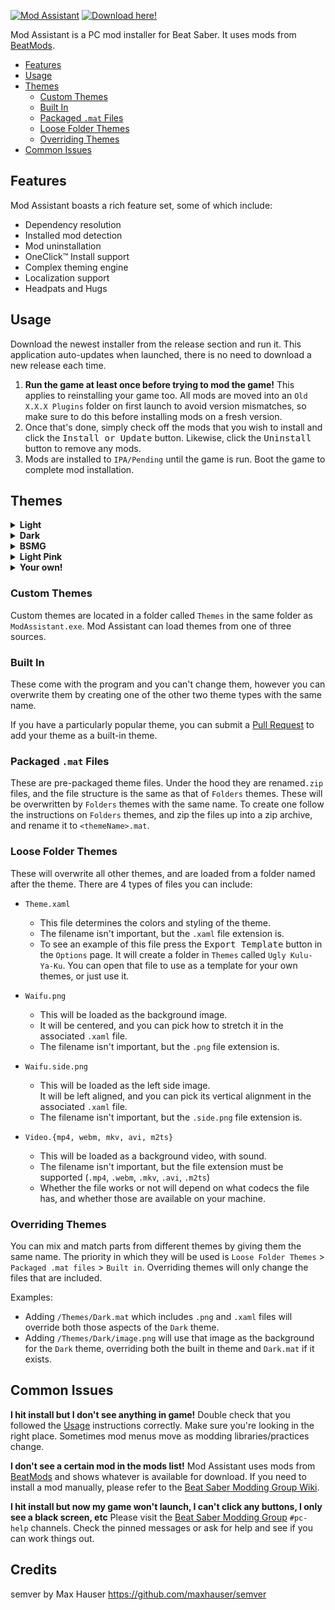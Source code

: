 [![Mod Assistant](https://github.com/bsmg/ModAssistant/assets/27714637/e4c206b2-a890-4c52-aacf-5c96aebadbc2)](https://github.com/Assistant/ModAssistant/releases/latest)
[![Download here!](https://github.com/bsmg/ModAssistant/assets/27714637/aa836eb6-abaf-4d29-8add-eb021fa30bf3)](https://github.com/Assistant/ModAssistant/releases/latest)

Mod Assistant is a PC mod installer for Beat Saber. It uses mods from [BeatMods](https://beatmods.com/).

* [Features](#Features)
* [Usage](#Usage)
* [Themes](#Themes)
  * [Custom Themes](#Custom-Themes)
  * [Built In](#Built-In)
  * [Packaged `.mat` Files](#Packaged-mat-Files)
  * [Loose Folder Themes](#Loose-Folder-Themes)
  * [Overriding Themes](#Overriding-Themes)
* [Common Issues](#Common-Issues)


## Features

Mod Assistant boasts a rich feature set, some of which include:
* Dependency resolution
* Installed mod detection
* Mod uninstallation
* OneClick&trade; Install support
* Complex theming engine
* Localization support
* Headpats and Hugs

## Usage
Download the newest installer from the release section and run it. This application auto-updates when launched, there is no need to download a new release each time.

1. **Run the game at least once before trying to mod the game!** This applies to reinstalling your game too. All mods are moved into an `Old X.X.X Plugins` folder on first launch to avoid version mismatches, so make sure to do this before installing mods on a fresh version.
2. Once that's done, simply check off the mods that you wish to install and click the <kbd>Install or Update</kbd> button. Likewise, click the <kbd>Uninstall</kbd> button to remove any mods.
3. Mods are installed to `IPA/Pending` until the game is run. Boot the game to complete mod installation.


## Themes
<details>
    <summary><b>Light</b></summary>
    <div>
        <p><img alt="Intro" src="https://github.com/bsmg/ModAssistant/assets/27714637/ee96f5ab-e078-4c31-95f4-9ee604dc62cb" /></p>
        <p><img alt="Mods" src="https://github.com/bsmg/ModAssistant/assets/27714637/fc17bce8-c0e2-44df-a9da-428977ef1c24" /></p>
        <p><img alt="About" src="https://github.com/bsmg/ModAssistant/assets/27714637/a258b6a1-bece-452f-b62b-bc848a1ca739" /></p>
        <p><img alt="Options" src="https://github.com/bsmg/ModAssistant/assets/27714637/8f54759b-9237-44e8-9c30-9b57338cacaf" /></p>
    </div>
</details>

<details>
    <summary><b>Dark</b></summary>
    <div>
        <p><img alt="Intro" src="https://github.com/bsmg/ModAssistant/assets/27714637/8d72c87c-b93c-4b3c-9841-996b932d3bcb" /></p>
        <p><img alt="Mods" src="https://github.com/bsmg/ModAssistant/assets/27714637/b1546d78-de59-4a5b-be70-283dbdd4189a" /></p>
        <p><img alt="About" src="https://github.com/bsmg/ModAssistant/assets/27714637/64a9c77b-9a7a-41c1-aed2-cbfc2b395970" /></p>
        <p><img alt="Options" src="https://github.com/bsmg/ModAssistant/assets/27714637/54752449-41a8-4143-a382-026b33ea88ad" /></p>
    </div>
</details>

<details>
    <summary><b>BSMG</b></summary>
    <div>
        <p><img alt="Intro" src="https://github.com/bsmg/ModAssistant/assets/27714637/da56d90b-ea8e-4b1c-b50e-c248d4b202e0" /></p>
        <p><img alt="Mods" src="https://github.com/bsmg/ModAssistant/assets/27714637/b2816929-7a9c-4541-afb1-d913657d60eb" /></p>
        <p><img alt="About" src="https://github.com/bsmg/ModAssistant/assets/27714637/0ee07cdb-1d78-4cc4-a269-a9a4903c1e71" /></p>
        <p><img alt="Options" src="https://github.com/bsmg/ModAssistant/assets/27714637/dd8a352e-e4c3-4da9-b738-83b32675a362" /></p>
    </div>
</details>

<details>
    <summary><b>Light Pink</b></summary>
    <div>
        <p><img alt="Intro" src="https://github.com/bsmg/ModAssistant/assets/27714637/277d1e8c-c918-4824-b172-9190b029ce46" /></p>
        <p><img alt="Mods" src="https://github.com/bsmg/ModAssistant/assets/27714637/90e28ac5-1d09-4b95-a892-7e58bf60f7ca" /></p>
        <p><img alt="About" src="https://github.com/bsmg/ModAssistant/assets/27714637/6af72a5c-95c9-4589-9318-1f351d33c22e" /></p>
        <p><img alt="Options" src="https://github.com/bsmg/ModAssistant/assets/27714637/a3708f8d-87b5-4df0-b318-2e38be16b6f0" /></p>
    </div>
</details>

<details>
    <summary><b>Your own!</b></summary>
    <div>
        <p><img alt="Intro" src="https://github.com/bsmg/ModAssistant/assets/27714637/0be91ae8-4bfc-430e-b15a-d4900f9796b4" /></p>
        <p><img alt="Mods" src="https://github.com/bsmg/ModAssistant/assets/27714637/9e6d1802-a0d9-4ab4-b417-3e6bb9bef0db" /></p>
        <p><img alt="About" src="https://github.com/bsmg/ModAssistant/assets/27714637/9a8a0bc6-7ad9-4097-8b2c-156d0e49d372" /></p>
        <p><img alt="Options" src="https://github.com/bsmg/ModAssistant/assets/27714637/244f7d1b-6f25-49a8-979f-4d0f9761f55b" /></p>
    </div>
</details>

### Custom Themes
Custom themes are located in a folder called `Themes` in the same folder as `ModAssistant.exe`. Mod Assistant can load themes from one of three sources.

### Built In
These come with the program and you can't change them, however you can overwrite them by creating one of the other two theme types with the same name.

If you have a particularly popular theme, you can submit a [Pull Request](https://github.com/bsmg/ModAssistant/pulls) to add your theme as a built-in theme.

### Packaged `.mat` Files
These are pre-packaged theme files. Under the hood they are renamed`.zip` files, and the file structure is the same as that of `Folders` themes. These will be overwritten by `Folders` themes with the same name. 
To create one follow the instructions on `Folders` themes, and zip the files up into a zip archive, and rename it to `<themeName>.mat`.

### Loose Folder Themes
These will overwrite all other themes, and are loaded from a folder named after the theme. There are 4 types of files you can include:

* `Theme.xaml` 
  * This file determines the colors and styling of the theme.
  * The filename isn't important, but the `.xaml` file extension is.
  * To see an example of this file press the <kbd>Export Template</kbd> button in the `Options` page. It will create a folder in `Themes` called `Ugly Kulu-Ya-Ku`. You can open that file to use as a template for your own themes, or just use it. 
  
* `Waifu.png` 
  * This will be loaded as the background image.
  * It will be centered, and you can pick how to stretch it in the associated `.xaml` file.
  * The filename isn't important, but the `.png` file extension is.
* `Waifu.side.png`
  * This will be loaded as the left side image.<br />It will be left aligned, and you can pick its vertical alignment in the associated `.xaml` file.
  * The filename isn't important, but the `.side.png` file extension is.
* `Video.{mp4, webm, mkv, avi, m2ts}`
  * This will be loaded as a background video, with sound.
  * The filename isn't important, but the file extension must be supported (`.mp4`, `.webm`, `.mkv`, `.avi`, `.m2ts`)
  * Whether the file works or not will depend on what codecs the file has, and whether those are available on your machine.

### Overriding Themes
You can mix and match parts from different themes by giving them the same name.
The priority in which they will be used is `Loose Folder Themes` > `Packaged .mat files` > `Built in`. Overriding themes will only change the files that are included.

Examples:
* Adding `/Themes/Dark.mat` which includes `.png` and `.xaml` files will override both those aspects of the `Dark` theme.
* Adding `/Themes/Dark/image.png` will use that image as the background for the `Dark` theme, overriding both the built in theme and `Dark.mat` if it exists.


## Common Issues
**I hit install but I don't see anything in game!**
  Double check that you followed the [Usage](#usage) instructions correctly.
  Make sure you're looking in the right place. Sometimes mod menus move as  modding libraries/practices change.
  
**I don't see a certain mod in the mods list!**
  Mod Assistant uses mods from [BeatMods](https://beatmods.com/) and shows whatever is available for download. If you need to install a mod manually, please refer to the [Beat Saber Modding Group Wiki](https://bsmg.wiki/pc-modding.html#manual-installation).
  
**I hit install but now my game won't launch, I can't click any buttons, I only see a black screen, etc**
  Please visit the [Beat Saber Modding Group](https://discord.gg/beatsabermods) `#pc-help` channels. Check the pinned messages or ask for help and see if you can work things out.
  
## Credits
semver by Max Hauser
https://github.com/maxhauser/semver

